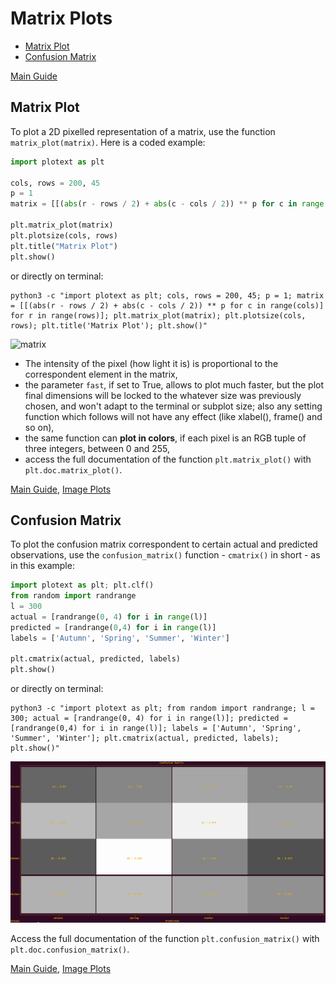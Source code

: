 # Matrix Plots
- [Matrix Plot](https://github.com/piccolomo/plotext/blob/master/readme/matrix.md#matrix-plot)
- [Confusion Matrix](https://github.com/piccolomo/plotext/blob/master/readme/matrix.md#confusion-matrix)

[Main Guide](https://github.com/piccolomo/plotext#guide)


## Matrix Plot
To plot a 2D pixelled representation of a matrix, use the function `matrix_plot(matrix)`. Here is a coded example:
```python
import plotext as plt

cols, rows = 200, 45
p = 1
matrix = [[(abs(r - rows / 2) + abs(c - cols / 2)) ** p for c in range(cols)] for r in range(rows)]

plt.matrix_plot(matrix)
plt.plotsize(cols, rows)
plt.title("Matrix Plot")
plt.show()
```
or directly on terminal:
```console
python3 -c "import plotext as plt; cols, rows = 200, 45; p = 1; matrix = [[(abs(r - rows / 2) + abs(c - cols / 2)) ** p for c in range(cols)] for r in range(rows)]; plt.matrix_plot(matrix); plt.plotsize(cols, rows); plt.title('Matrix Plot'); plt.show()"
```
![matrix](https://raw.githubusercontent.com/piccolomo/plotext/master/data/matrix.png)

- The intensity of the pixel (how light it is) is proportional to the correspondent element in the matrix,
- the parameter `fast`, if set to True, allows to plot much faster, but the plot final dimensions will be locked to the whatever size was previously chosen, and won't adapt to the terminal or subplot size; also any setting function which follows will not have any effect (like xlabel(), frame() and so on),
- the same function can **plot in colors**, if each pixel is an RGB tuple of three integers, between 0 and 255,
- access the full documentation of the function `plt.matrix_plot()` with `plt.doc.matrix_plot()`.

[Main Guide](https://github.com/piccolomo/plotext#guide), [Image Plots](https://github.com/piccolomo/plotext/blob/master/readme/image.md#image-plots)


## Confusion Matrix
To plot the confusion matrix correspondent to certain actual and predicted observations, use the `confusion_matrix()` function - `cmatrix()` in short - as in this example:

```python
import plotext as plt; plt.clf()
from random import randrange
l = 300
actual = [randrange(0, 4) for i in range(l)]
predicted = [randrange(0,4) for i in range(l)]
labels = ['Autumn', 'Spring', 'Summer', 'Winter']

plt.cmatrix(actual, predicted, labels)
plt.show()
```
or directly on terminal:
```console
python3 -c "import plotext as plt; from random import randrange; l = 300; actual = [randrange(0, 4) for i in range(l)]; predicted = [randrange(0,4) for i in range(l)]; labels = ['Autumn', 'Spring', 'Summer', 'Winter']; plt.cmatrix(actual, predicted, labels); plt.show()"
```
![cmatrix](https://raw.githubusercontent.com/piccolomo/plotext/master/data/cmatrix.png)

Access the full documentation of the function `plt.confusion_matrix()` with `plt.doc.confusion_matrix()`.


[Main Guide](https://github.com/piccolomo/plotext#guide), [Image Plots](https://github.com/piccolomo/plotext/blob/master/readme/image.md#image-plots)